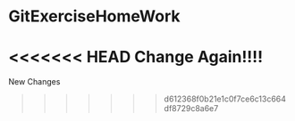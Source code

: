 # GitExerciseHomeWork
<<<<<<< HEAD
Change Again!!!!
=======
New Changes
>>>>>>> d612368f0b21e1c0f7ce6c13c664df8729c8a6e7

